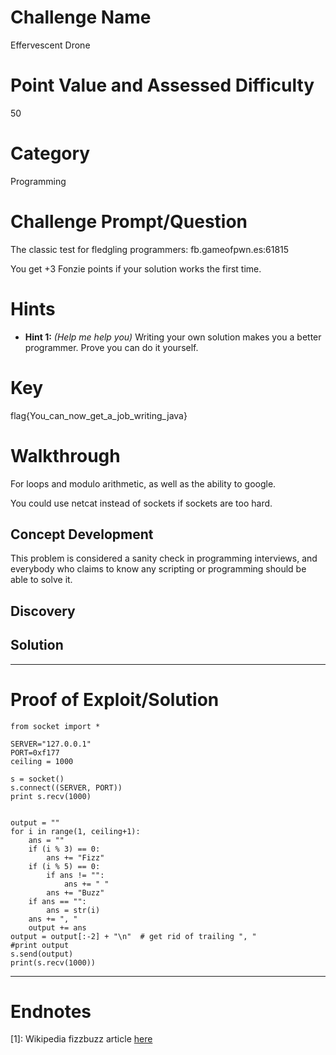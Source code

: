 <!-- name this file 2016_JCC_CategoryName_ChallengeName.md -->

# Challenge Name
Effervescent Drone

# Point Value and Assessed Difficulty
50

# Category
Programming

# Challenge Prompt/Question
The classic test for fledgling programmers: fb.gameofpwn.es:61815

You get +3 Fonzie points if your solution works the first time.

# Hints
* __Hint 1:__ *(Help me help you)* Writing your own solution makes you a better programmer.  Prove you can do it yourself.

# Key
flag{You_can_now_get_a_job_writing_java}

# Walkthrough
For loops and modulo arithmetic, as well as the ability to google.

You could use netcat instead of sockets if sockets are too hard.

## Concept Development
This problem is considered a sanity check in programming interviews, and everybody who claims to know any scripting or programming should be able to solve it.


## Discovery

## Solution

----

# Proof of Exploit/Solution

```
from socket import *

SERVER="127.0.0.1"
PORT=0xf177
ceiling = 1000

s = socket()
s.connect((SERVER, PORT))
print s.recv(1000)


output = ""
for i in range(1, ceiling+1):
    ans = ""
    if (i % 3) == 0:
        ans += "Fizz"
    if (i % 5) == 0:
        if ans != "":
            ans += " "
        ans += "Buzz"
    if ans == "":
        ans = str(i)
    ans += ", "
    output += ans
output = output[:-2] + "\n"  # get rid of trailing ", "
#print output
s.send(output)
print(s.recv(1000))
```

----

# Endnotes

<a name="endnote1">[1]</a>: Wikipedia fizzbuzz article [here](https://en.wikipedia.org/wiki/Fizz_buzz)
